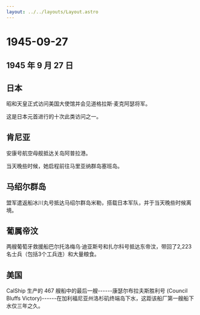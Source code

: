 ```yaml
---
layout: ../../layouts/Layout.astro
---
```


# 1945-09-27

## 1945 年 9 月 27 日

## 日本

昭和天皇正式访问美国大使馆并会见道格拉斯·麦克阿瑟将军。

这是日本元首进行的十次此类访问之一。

## 肯尼亚

安康号航空母舰抵达关岛阿普拉港。

当天晚些时候，她启程前往马里亚纳群岛塞班岛。

## 马绍尔群岛

盟军遣返船冰川丸号抵达马绍尔群岛米勒，搭载日本军队，并于当天晚些时候离境。

## 葡属帝汶

两艘葡萄牙救援船巴尔托洛梅乌·迪亚斯号和扎尔科号抵达东帝汶，带回了2,223名士兵（包括3个工兵连）和大量粮食。

## 美国

CalShip 生产的 467 艘船中的最后一艘------康瑟尔布拉夫斯胜利号 (Council
Bluffs
Victory)------在加利福尼亚州洛杉矶终端岛下水，这距该船厂第一艘船下水仅三年之久。